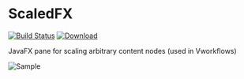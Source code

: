 # ScaledFX
[![Build Status](https://travis-ci.org/miho/ScaledFX.svg?branch=master)](https://travis-ci.org/miho/ScaledFX) [ ![Download](https://api.bintray.com/packages/miho/ScaledFX/ScaledFX/images/download.svg) ](https://bintray.com/miho/ScaledFX/ScaledFX/_latestVersion)

JavaFX pane for scaling arbitrary content nodes (used in Vworkflows)

![Sample](https://media.giphy.com/media/l3vR99nMoId6DEOeA/giphy.gif)

